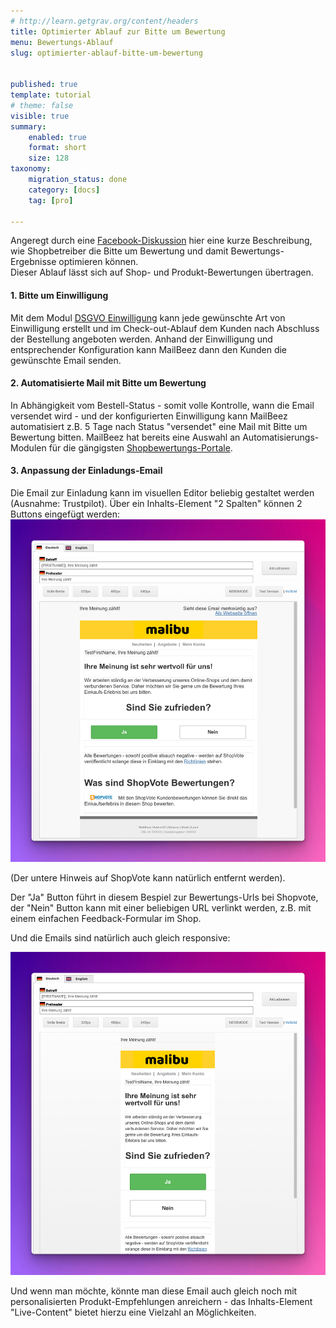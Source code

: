 ```yaml
---
# http://learn.getgrav.org/content/headers
title: Optimierter Ablauf zur Bitte um Bewertung
menu: Bewertungs-Ablauf
slug: optimierter-ablauf-bitte-um-bewertung


published: true
template: tutorial
# theme: false
visible: true
summary:
    enabled: true
    format: short
    size: 128
taxonomy:
    migration_status: done
    category: [docs]
    tag: [pro]

---
```


Angeregt durch eine [Facebook-Diskussion](https://www.facebook.com/groups/gambioshop/posts/6397830620281588/?comment_id=6411061695625147&notif_id=1678870748497288&notif_t=group_comment_reply) hier eine kurze Beschreibung, wie Shopbetreiber die Bitte um Bewertung und damit Bewertungs-Ergebnisse optimieren können.  
 Dieser Ablauf lässt sich auf Shop- und Produkt-Bewertungen übertragen.



#### 1. Bitte um Einwilligung

Mit dem Modul [DSGVO Einwilligung](/dokumentation/configbeez/config_gdpr_consent) kann jede gewünschte Art von Einwilligung erstellt und im Check-out-Ablauf dem Kunden nach Abschluss der Bestellung angeboten werden. Anhand der Einwilligung und entsprechender Konfiguration kann MailBeez dann den Kunden die gewünschte Email senden.


#### 2. Automatisierte Mail mit Bitte um Bewertung

In Abhängigkeit vom Bestell-Status - somit volle Kontrolle, wann die Email versendet wird - und der konfigurierten Einwilligung kann MailBeez automatisiert z.B. 5 Tage nach Status "versendet" eine Mail mit Bitte um Bewertung bitten.
MailBeez hat bereits eine Auswahl an Automatisierungs-Modulen für die gängigsten [Shopbewertungs-Portale](/uber/integrationen). 


#### 3. Anpassung der Einladungs-Email

Die Email zur Einladung kann im visuellen Editor beliebig gestaltet werden (Ausnahme: Trustpilot). Über ein Inhalts-Element "2 Spalten" können 2 Buttons eingefügt werden:
![editor_full.de.png](editor_full.de.png?lightbox=true&resize=600)

(Der untere Hinweis auf ShopVote kann natürlich entfernt werden).

Der "Ja" Button führt in diesem Bespiel zur Bewertungs-Urls bei Shopvote, der "Nein" Button kann mit einer beliebigen URL verlinkt werden, z.B. mit einem einfachen Feedback-Formular im Shop.

Und die Emails sind natürlich auch gleich responsive:

![editor_mobil.de.png](editor_mobil.de.png?lightbox=true&resize=600)


Und wenn man möchte, könnte man diese Email auch gleich noch mit personalisierten Produkt-Empfehlungen anreichern - das Inhalts-Element "Live-Content" bietet hierzu eine Vielzahl an Möglichkeiten.